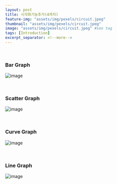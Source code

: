 ```yaml
---
layout: post
title: 시각화기능추가(4까지)
feature-img: "assets/img/pexels/circuit.jpeg"
thumbnail: "assets/img/pexels/circuit.jpeg"
image: "assets/img/pexels/circuit.jpeg" #seo tag
tags: [Introduction]
excerpt_separator: <!--more-->
---
```

<br>


### Bar Graph
![image](https://user-images.githubusercontent.com/63694834/83750152-d57d7000-a69f-11ea-913a-64d535c1649b.png)

<br>

### Scatter Graph
![image](https://user-images.githubusercontent.com/63694834/83750279-0a89c280-a6a0-11ea-8884-970e4f71dd2e.png)

 <br>
 
### Curve Graph
![image](https://user-images.githubusercontent.com/63694834/83750353-268d6400-a6a0-11ea-9959-fb806b2ddb86.png)
                                                                                   

<br>

### Line Graph
![image](https://user-images.githubusercontent.com/63694834/83752180-0ad78d00-a6a3-11ea-9452-bfea75f786f0.png)
<b>       
